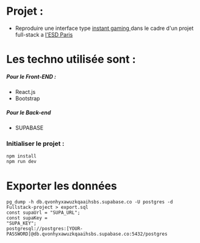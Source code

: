 # Projet :

- Reproduire une interface type <a href="https://www.instant-gaming.com/fr/"> instant gaming </a> dans le cadre d'un projet full-stack a <a href="https://ecole-du-digital.com/">l'ESD Paris </a>

# Les techno utilisée sont :

##### Pour le Front-END :

- React.js
- Bootstrap

##### Pour le Back-end

- SUPABASE

### Initialiser le projet :

    npm install
    npm run dev

# Exporter les données

    pg_dump -h db.qvonhyxawuzkqaaihsbs.supabase.co -U postgres -d   Fullstack-project > export.sql
    const supaUrl = "SUPA_URL";
    const supaKey =
    "SUPA_KEY";
    postgresql://postgres:[YOUR-PASSWORD]@db.qvonhyxawuzkqaaihsbs.supabase.co:5432/postgres
